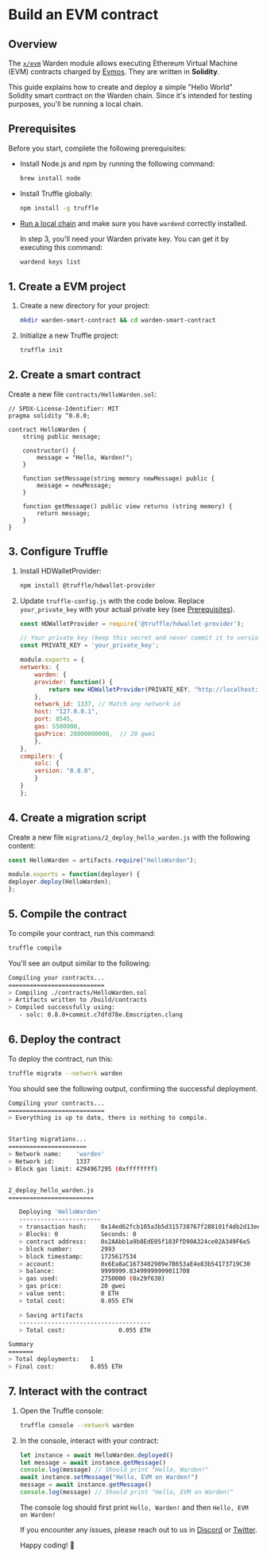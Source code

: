 ﻿---
sidebar_position: 2
---

# Build an EVM contract

## Overview

The [`x/evm`](/learn/warden-protocol-modules/external-modules#xevm) Warden module allows executing Ethereum Virtual Machine (EVM) contracts charged by [Evmos](https://docs.evmos.org/protocol/modules/evm). They are written in **Solidity**.



This guide explains how to create and deploy a simple "Hello World" Solidity smart contract on the Warden chain. Since it's intended for testing purposes, you'll be running a local chain.

## Prerequisites

Before you start, complete the following prerequisites:

- Install Node.js and npm by running the following command:

  ```bash
  brew install node
  ```

- Install Truffle globally:

  ```bash
  npm install -g truffle
  ```

- [Run a local chain](../test/run-a-local-chain) and make sure you have `wardend` correctly installed.

  In step 3, you'll need your Warden private key. You can get it by executing this command:

  ```bash
  wardend keys list
  ```

## 1. Create a EVM project

1. Create a new directory for your project:

    ```bash
    mkdir warden-smart-contract && cd warden-smart-contract
    ```

2. Initialize a new Truffle project:

    ```bash
    truffle init
    ```

## 2. Create a smart contract

Create a new file `contracts/HelloWarden.sol`:

```solidity
// SPDX-License-Identifier: MIT
pragma solidity ^0.8.0;

contract HelloWarden {
    string public message;

    constructor() {
        message = "Hello, Warden!";
    }

    function setMessage(string memory newMessage) public {
        message = newMessage;
    }

    function getMessage() public view returns (string memory) {
        return message;
    }
}
```

## 3. Configure Truffle

1. Install HDWalletProvider:

    ```bash
    npm install @truffle/hdwallet-provider
    ```

2. Update `truffle-config.js` with the code below. Replace `your_private_key` with your actual private key (see [Prerequisites](#prerequisites)).

    ```javascript
    const HDWalletProvider = require('@truffle/hdwallet-provider');

    // Your private key (keep this secret and never commit it to version control!)
    const PRIVATE_KEY = 'your_private_key';

    module.exports = {
    networks: {
        warden: {
        provider: function() {
            return new HDWalletProvider(PRIVATE_KEY, "http://localhost:8545");
        },
        network_id: 1337, // Match any network id
        host: "127.0.0.1",
        port: 8545,
        gas: 5500000,
        gasPrice: 20000000000,  // 20 gwei
        },
    },
    compilers: {
        solc: {
        version: "0.8.0",
        }
    }
    };
    ```

## 4. Create a migration script

Create a new file `migrations/2_deploy_hello_warden.js` with the following content:

```javascript
const HelloWarden = artifacts.require("HelloWarden");

module.exports = function(deployer) {
deployer.deploy(HelloWarden);
};
```

## 5. Compile the contract

To compile your contract, run this command:

```bash
truffle compile
```

You'll see an output similar to the following:

```bash
Compiling your contracts...
===========================
> Compiling ./contracts/HelloWarden.sol
> Artifacts written to /build/contracts
> Compiled successfully using:
   - solc: 0.8.0+commit.c7dfd78e.Emscripten.clang
```

## 6. Deploy the contract

To deploy the contract, run this:

```bash
truffle migrate --network warden
```

You should see the following output, confirming the successful deployment.

```bash
Compiling your contracts...
===========================
> Everything is up to date, there is nothing to compile.


Starting migrations...
======================
> Network name:    'warden'
> Network id:      1337
> Block gas limit: 4294967295 (0xffffffff)


2_deploy_hello_warden.js
========================

   Deploying 'HelloWarden'
   -----------------------
   > transaction hash:    0x14ed62fcb105a3b5d315738767f288101f4db2d13ee4924a217090080abe0fef
   > Blocks: 0            Seconds: 0
   > contract address:    0x2AAbb1a9b8EdE05f183FfD90A324ce02A349F6e5
   > block number:        2993
   > block timestamp:     1725617534
   > account:             0x6Ea8aC1673402989e7B653aE4e83b54173719C30
   > balance:             9999999.83499999999011708
   > gas used:            2750000 (0x29f630)
   > gas price:           20 gwei
   > value sent:          0 ETH
   > total cost:          0.055 ETH

   > Saving artifacts
   -------------------------------------
   > Total cost:               0.055 ETH

Summary
=======
> Total deployments:   1
> Final cost:          0.055 ETH
```

## 7. Interact with the contract

1. Open the Truffle console:
   
   ```bash
   truffle console --network warden
   ```
   
2. In the console, interact with your contract:
   
   ```javascript
   let instance = await HelloWarden.deployed()
   let message = await instance.getMessage()
   console.log(message) // Should print "Hello, Warden!"
   await instance.setMessage("Hello, EVM on Warden!")
   message = await instance.getMessage()
   console.log(message) // Should print "Hello, EVM on Warden!"
   ```

   The console log should first print `Hello, Warden!` and then `Hello, EVM on Warden!`

   If you encounter any issues, please reach out to us in [Discord](https://discord.com/invite/warden) or [Twitter](https://twitter.com/wardenprotocol).

   Happy coding! 🚀

